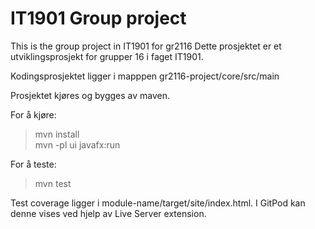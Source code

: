 # IT1901 Group project

This is the group project in IT1901 for gr2116
Dette prosjektet er et utviklingsprosjekt for grupper 16 i faget IT1901.

Kodingsprosjektet ligger i mapppen gr2116-project/core/src/main

Prosjektet kjøres og bygges av maven.

For å kjøre:
> mvn install \
> mvn -pl ui javafx:run

For å teste:
> mvn test

Test coverage ligger i module-name/target/site/index.html. I GitPod kan denne vises ved hjelp av Live Server extension.